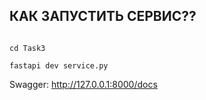 ## КАК ЗАПУСТИТЬ СЕРВИС??

```

cd Task3

fastapi dev service.py

```

Swagger: http://127.0.0.1:8000/docs 